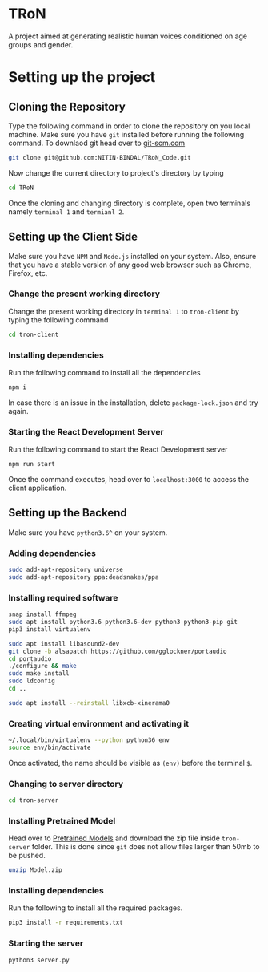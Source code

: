 # TRoN
A project aimed at generating realistic human voices conditioned on age groups and gender.

# Setting up the project

## Cloning the Repository

Type the following command in order to clone the repository on you local machine. Make sure you have `git` installed before running the following command. To downlaod git head over to [git-scm.com](https://git-scm.com)

```bash
git clone git@github.com:NITIN-BINDAL/TRoN_Code.git
```
Now change the current directory to project's directory by typing

```bash
cd TRoN
```
Once the cloning and changing directory is complete, open two terminals namely `terminal 1` and `termianl 2`.

## Setting up the Client Side

Make sure you have `NPM` and `Node.js` installed on your system. Also, ensure that you have a stable version of any good web browser such as Chrome, Firefox, etc.

### Change the present working directory
Change the present working directory in `terminal 1` to `tron-client` by typing the following command

```bash
cd tron-client
```

### Installing dependencies

Run the following command to install all the dependencies

```bash
npm i
```
In case there is an issue in the installation, delete `package-lock.json` and try again.

### Starting the React Development Server
Run the following command to start the React Development server

```bash
npm run start
```

Once the command executes, head over to `localhost:3000` to access the client application.


## Setting up the Backend

Make sure you have `python3.6^` on your system.

### Adding dependencies
```bash
sudo add-apt-repository universe
sudo add-apt-repository ppa:deadsnakes/ppa
```

### Installing required software

```bash
snap install ffmpeg
sudo apt install python3.6 python3.6-dev python3 python3-pip git
pip3 install virtualenv
```

```bash
sudo apt install libasound2-dev
git clone -b alsapatch https://github.com/gglockner/portaudio
cd portaudio
./configure && make
sudo make install
sudo ldconfig
cd ..
```

```bash
sudo apt install --reinstall libxcb-xinerama0
```

### Creating virtual environment and activating it
```bash
~/.local/bin/virtualenv --python python36 env
source env/bin/activate
```

Once activated, the name should be visible as `(env)` before the terminal `$`.

### Changing to  server directory

```bash
cd tron-server
```

### Installing Pretrained Model

Head over to [Pretrained Models](https://drive.google.com/file/d/19my-8sjPpFX8rRXf3l0L9QaAdlexnhdY/view?usp=sharing) and download the zip file inside `tron-server` folder. This is done since `git` does not allow files larger than 50mb to be pushed.

```bash
unzip Model.zip
```

### Installing dependencies

Run the following to install all the required packages.

```bash
pip3 install -r requirements.txt
```

### Starting the server

```bash
python3 server.py
```
